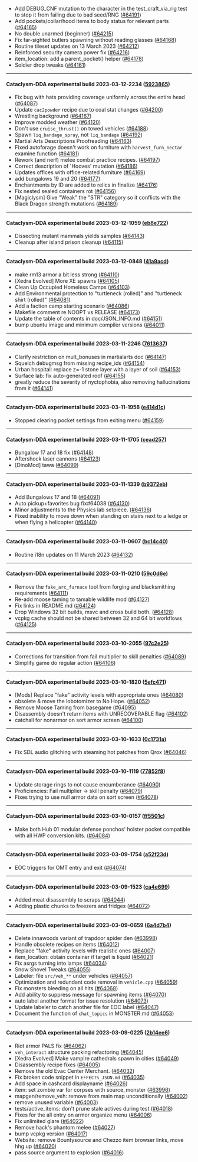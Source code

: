 * Add DEBUG_CNF mutation to the character in the test_craft_via_rig test to stop it from failing due to bad seed/RNG ([#64191](https://github.com/CleverRaven/Cataclysm-DDA/pull/64191))
* Add pockets/collar/hood items to body status for relevant parts ([#64165](https://github.com/CleverRaven/Cataclysm-DDA/pull/64165))
* No double unarmed (beginner) ([#64215](https://github.com/CleverRaven/Cataclysm-DDA/pull/64215))
* Fix far-sighted butlers spawning without reading glasses ([#64168](https://github.com/CleverRaven/Cataclysm-DDA/pull/64168))
* Routine tileset updates on 13 March 2023 ([#64212](https://github.com/CleverRaven/Cataclysm-DDA/pull/64212))
* Reinforced security camera power fix ([#64216](https://github.com/CleverRaven/Cataclysm-DDA/pull/64216))
* item_location: add a parent_pocket() helper ([#64178](https://github.com/CleverRaven/Cataclysm-DDA/pull/64178))
* Soldier drop tweaks ([#64161](https://github.com/CleverRaven/Cataclysm-DDA/pull/64161))

---

#### Cataclysm-DDA experimental build 2023-03-12-2234 ([5923865](https://github.com/CleverRaven/Cataclysm-DDA/releases/tag/cdda-experimental-2023-03-12-2234))

* Fix bug with hats providing coverage uniformly across the entire head ([#64087](https://github.com/CleverRaven/Cataclysm-DDA/pull/64087))
* Update `cac2powder` recipe due to coal stat changes ([#64200](https://github.com/CleverRaven/Cataclysm-DDA/pull/64200))
* Wrestling background ([#64187](https://github.com/CleverRaven/Cataclysm-DDA/pull/64187))
* Improve modded weather ([#64120](https://github.com/CleverRaven/Cataclysm-DDA/pull/64120))
* Don't use `cruise_thrust()` on towed vehicles ([#64188](https://github.com/CleverRaven/Cataclysm-DDA/pull/64188))
* Spawn `liq_bandage_spray`, not `liq_bandage` ([#64192](https://github.com/CleverRaven/Cataclysm-DDA/pull/64192))
* Martial Arts Descriptions Proofreading ([#64163](https://github.com/CleverRaven/Cataclysm-DDA/pull/64163))
* Fixed autoforage doesn't work on furniture with `harvest_furn_nectar` examine function ([#64181](https://github.com/CleverRaven/Cataclysm-DDA/pull/64181))
* Rework (and nerf) melee combat practice recipes. ([#64197](https://github.com/CleverRaven/Cataclysm-DDA/pull/64197))
* Correct description of 'Hooves' mutation ([#64186](https://github.com/CleverRaven/Cataclysm-DDA/pull/64186))
* Updates offices with office-related furniture ([#64169](https://github.com/CleverRaven/Cataclysm-DDA/pull/64169))
* add bungalows 19 and 20 ([#64177](https://github.com/CleverRaven/Cataclysm-DDA/pull/64177))
* Enchantments by ID are added to relics in finalize ([#64176](https://github.com/CleverRaven/Cataclysm-DDA/pull/64176))
* Fix nested sealed containers rot ([#64156](https://github.com/CleverRaven/Cataclysm-DDA/pull/64156))
* [Magiclysm] Give "Weak" the "STR" category so it conflicts with the Black Dragon strength mutations ([#64189](https://github.com/CleverRaven/Cataclysm-DDA/pull/64189))

---

#### Cataclysm-DDA experimental build 2023-03-12-1059 ([eb8e722](https://github.com/CleverRaven/Cataclysm-DDA/releases/tag/cdda-experimental-2023-03-12-1059))

* Dissecting mutant mammals yields samples ([#64143](https://github.com/CleverRaven/Cataclysm-DDA/pull/64143))
* Cleanup after island prison cleanup ([#64115](https://github.com/CleverRaven/Cataclysm-DDA/pull/64115))

---

#### Cataclysm-DDA experimental build 2023-03-12-0848 ([41a9acd](https://github.com/CleverRaven/Cataclysm-DDA/releases/tag/cdda-experimental-2023-03-12-0848))

* make rm13 armor a bit less strong ([#64110](https://github.com/CleverRaven/Cataclysm-DDA/pull/64110))
* [Xedra Evolved] More XE spawns ([#64105](https://github.com/CleverRaven/Cataclysm-DDA/pull/64105))
* Clean Up Occupied Homeless Camps ([#64103](https://github.com/CleverRaven/Cataclysm-DDA/pull/64103))
* Add Environmental protection to "turtleneck (rolled)" and "turtleneck shirt (rolled)" ([#64081](https://github.com/CleverRaven/Cataclysm-DDA/pull/64081))
* Add a faction camp starting scenario ([#64086](https://github.com/CleverRaven/Cataclysm-DDA/pull/64086))
* Makefile comment re NOOPT vs RELEASE ([#64173](https://github.com/CleverRaven/Cataclysm-DDA/pull/64173))
* Update the table of contents in doc/JSON_INFO.md ([#64151](https://github.com/CleverRaven/Cataclysm-DDA/pull/64151))
* bump ubuntu image and minimum compiler versions ([#64011](https://github.com/CleverRaven/Cataclysm-DDA/pull/64011))

---

#### Cataclysm-DDA experimental build 2023-03-11-2246 ([7613637](https://github.com/CleverRaven/Cataclysm-DDA/releases/tag/cdda-experimental-2023-03-11-2246))

* Clarify restriction on mult_bonuses in martialarts doc ([#64147](https://github.com/CleverRaven/Cataclysm-DDA/pull/64147))
* Squelch debugmsg from missing recipe_ids ([#64154](https://github.com/CleverRaven/Cataclysm-DDA/pull/64154))
* Urban hospital: replace z=-1 stone layer with a layer of soil ([#64153](https://github.com/CleverRaven/Cataclysm-DDA/pull/64153))
* Surface lab: fix auto-generated roof ([#64155](https://github.com/CleverRaven/Cataclysm-DDA/pull/64155))
* greatly reduce the severity of nyctophobia, also removing hallucinations from it ([#64141](https://github.com/CleverRaven/Cataclysm-DDA/pull/64141))

---

#### Cataclysm-DDA experimental build 2023-03-11-1958 ([e414d1c](https://github.com/CleverRaven/Cataclysm-DDA/releases/tag/cdda-experimental-2023-03-11-1958))

* Stopped clearing pocket settings from exiting menu ([#64159](https://github.com/CleverRaven/Cataclysm-DDA/pull/64159))

---

#### Cataclysm-DDA experimental build 2023-03-11-1705 ([cead257](https://github.com/CleverRaven/Cataclysm-DDA/releases/tag/cdda-experimental-2023-03-11-1705))

* Bungalow 17 and 18 fix ([#64148](https://github.com/CleverRaven/Cataclysm-DDA/pull/64148))
* Aftershock laser cannons ([#64123](https://github.com/CleverRaven/Cataclysm-DDA/pull/64123))
* [DinoMod] tawa ([#64099](https://github.com/CleverRaven/Cataclysm-DDA/pull/64099))

---

#### Cataclysm-DDA experimental build 2023-03-11-1339 ([b9372eb](https://github.com/CleverRaven/Cataclysm-DDA/releases/tag/cdda-experimental-2023-03-11-1339))

* Add Bungalows 17 and 18 ([#64091](https://github.com/CleverRaven/Cataclysm-DDA/pull/64091))
* Auto pickup+favorites bug fix#64038 ([#64130](https://github.com/CleverRaven/Cataclysm-DDA/pull/64130))
* Minor adjustments to the Physics lab setpiece. ([#64136](https://github.com/CleverRaven/Cataclysm-DDA/pull/64136))
* Fixed inability to move down when standing on stairs next to a ledge or when flying a helicopter ([#64140](https://github.com/CleverRaven/Cataclysm-DDA/pull/64140))

---

#### Cataclysm-DDA experimental build 2023-03-11-0607 ([bc14c40](https://github.com/CleverRaven/Cataclysm-DDA/releases/tag/cdda-experimental-2023-03-11-0607))

* Routine i18n updates on 11 March 2023 ([#64132](https://github.com/CleverRaven/Cataclysm-DDA/pull/64132))

---

#### Cataclysm-DDA experimental build 2023-03-11-0210 ([59c0d6e](https://github.com/CleverRaven/Cataclysm-DDA/releases/tag/cdda-experimental-2023-03-11-0210))

* Remove the ``fake_arc_furnace`` tool from forging and blacksmithing requirements ([#64111](https://github.com/CleverRaven/Cataclysm-DDA/pull/64111))
* Re-add moose taming to tamable wildlife mod ([#64127](https://github.com/CleverRaven/Cataclysm-DDA/pull/64127))
* Fix links in README.md ([#64124](https://github.com/CleverRaven/Cataclysm-DDA/pull/64124))
* Drop Windows 32 bit builds, msvc and cross build both. ([#64128](https://github.com/CleverRaven/Cataclysm-DDA/pull/64128))
* vcpkg cache should not be shared between 32 and 64 bit workflows ([#64125](https://github.com/CleverRaven/Cataclysm-DDA/pull/64125))

---

#### Cataclysm-DDA experimental build 2023-03-10-2055 ([97c2e25](https://github.com/CleverRaven/Cataclysm-DDA/releases/tag/cdda-experimental-2023-03-10-2055))

* Corrections for transition from fail multiplier to skill penalties ([#64089](https://github.com/CleverRaven/Cataclysm-DDA/pull/64089))
* Simplify game do regular action ([#64106](https://github.com/CleverRaven/Cataclysm-DDA/pull/64106))

---

#### Cataclysm-DDA experimental build 2023-03-10-1820 ([5efc471](https://github.com/CleverRaven/Cataclysm-DDA/releases/tag/cdda-experimental-2023-03-10-1820))

* [Mods] Replace "fake" activity levels with appropriate ones ([#64080](https://github.com/CleverRaven/Cataclysm-DDA/pull/64080))
* obsolete & move the lobotomizer to No Hope. ([#64052](https://github.com/CleverRaven/Cataclysm-DDA/pull/64052))
* Remove Moose Taming from basegame ([#64095](https://github.com/CleverRaven/Cataclysm-DDA/pull/64095))
* Disassembly doesn't return items with UNRECOVERABLE flag ([#64102](https://github.com/CleverRaven/Cataclysm-DDA/pull/64102))
* catchall for nonarmor on sort armor screen ([#64100](https://github.com/CleverRaven/Cataclysm-DDA/pull/64100))

---

#### Cataclysm-DDA experimental build 2023-03-10-1633 ([0c1731a](https://github.com/CleverRaven/Cataclysm-DDA/releases/tag/cdda-experimental-2023-03-10-1633))

* Fix SDL audio glitching with steaming hot patches from Qrox ([#64046](https://github.com/CleverRaven/Cataclysm-DDA/pull/64046))

---

#### Cataclysm-DDA experimental build 2023-03-10-1119 ([77852f8](https://github.com/CleverRaven/Cataclysm-DDA/releases/tag/cdda-experimental-2023-03-10-1119))

* Update storage rings to not cause encumberance ([#64090](https://github.com/CleverRaven/Cataclysm-DDA/pull/64090))
* Proficiencies: Fail multiplier -> skill penalty ([#64079](https://github.com/CleverRaven/Cataclysm-DDA/pull/64079))
* Fixes trying to use null armor data on sort screen ([#64078](https://github.com/CleverRaven/Cataclysm-DDA/pull/64078))

---

#### Cataclysm-DDA experimental build 2023-03-10-0157 ([ff5501c](https://github.com/CleverRaven/Cataclysm-DDA/releases/tag/cdda-experimental-2023-03-10-0157))

* Make both Hub 01 modular defense ponchos' holster pocket compatible with all HWP conversion kits. ([#64084](https://github.com/CleverRaven/Cataclysm-DDA/pull/64084))

---

#### Cataclysm-DDA experimental build 2023-03-09-1754 ([a52f23d](https://github.com/CleverRaven/Cataclysm-DDA/releases/tag/cdda-experimental-2023-03-09-1754))

* EOC triggers for OMT entry and exit ([#64074](https://github.com/CleverRaven/Cataclysm-DDA/pull/64074))

---

#### Cataclysm-DDA experimental build 2023-03-09-1523 ([ca4e699](https://github.com/CleverRaven/Cataclysm-DDA/releases/tag/cdda-experimental-2023-03-09-1523))

* Added meat disassembly to scraps ([#64044](https://github.com/CleverRaven/Cataclysm-DDA/pull/64044))
* Adding plastic chunks to freezers and fridges ([#64072](https://github.com/CleverRaven/Cataclysm-DDA/pull/64072))

---

#### Cataclysm-DDA experimental build 2023-03-09-0659 ([6a4d7b4](https://github.com/CleverRaven/Cataclysm-DDA/releases/tag/cdda-experimental-2023-03-09-0659))

* Delete innawoods variant of trapdoor spider den ([#63998](https://github.com/CleverRaven/Cataclysm-DDA/pull/63998))
* Handle obsolete recipes on items ([#64012](https://github.com/CleverRaven/Cataclysm-DDA/pull/64012))
* Replace "fake" activity levels with realistic ones ([#64007](https://github.com/CleverRaven/Cataclysm-DDA/pull/64007))
* item_location: obtain container if target is liquid ([#64021](https://github.com/CleverRaven/Cataclysm-DDA/pull/64021))
* Fix asrgs turning into lamps ([#64034](https://github.com/CleverRaven/Cataclysm-DDA/pull/64034))
* Snow Shovel Tweaks ([#64055](https://github.com/CleverRaven/Cataclysm-DDA/pull/64055))
* Labeler: file `src/veh_**` under vehicles ([#64057](https://github.com/CleverRaven/Cataclysm-DDA/pull/64057))
* Optimization and redundant code removal in `vehicle.cpp` ([#64059](https://github.com/CleverRaven/Cataclysm-DDA/pull/64059))
* Fix monsters bleeding on all hits ([#64068](https://github.com/CleverRaven/Cataclysm-DDA/pull/64068))
* Add ability to suppress message for spawning items ([#64070](https://github.com/CleverRaven/Cataclysm-DDA/pull/64070))
* auto label another format for issue resolution ([#64073](https://github.com/CleverRaven/Cataclysm-DDA/pull/64073))
* Update labeler to catch another file for EOC label ([#64047](https://github.com/CleverRaven/Cataclysm-DDA/pull/64047))
* Document the function of `chat_topics` in MONSTER.md ([#64053](https://github.com/CleverRaven/Cataclysm-DDA/pull/64053))

---

#### Cataclysm-DDA experimental build 2023-03-09-0225 ([2b14ee6](https://github.com/CleverRaven/Cataclysm-DDA/releases/tag/cdda-experimental-2023-03-09-0225))

* Riot armor PALS fix ([#64062](https://github.com/CleverRaven/Cataclysm-DDA/pull/64062))
* `veh_interact` structure packing refactoring ([#64045](https://github.com/CleverRaven/Cataclysm-DDA/pull/64045))
* [Xedra Evolved] Make vampire cathedrals spawn in cities ([#64049](https://github.com/CleverRaven/Cataclysm-DDA/pull/64049))
* Disassembly recipe fixes ([#64005](https://github.com/CleverRaven/Cataclysm-DDA/pull/64005))
* Remove the old Evac Center Merchant. ([#64032](https://github.com/CleverRaven/Cataclysm-DDA/pull/64032))
* Fix broken code snippet in `EFFECTS_JSON.md` ([#64035](https://github.com/CleverRaven/Cataclysm-DDA/pull/64035))
* Add space in cashcard displayname ([#64026](https://github.com/CleverRaven/Cataclysm-DDA/pull/64026))
* item: set zombie var for corpses with source_monster ([#63996](https://github.com/CleverRaven/Cataclysm-DDA/pull/63996))
* mapgen/remove_veh: remove from main map unconditionally ([#64002](https://github.com/CleverRaven/Cataclysm-DDA/pull/64002))
* remove unused variable ([#64003](https://github.com/CleverRaven/Cataclysm-DDA/pull/64003))
* tests/active_items: don't prune stale actives during test ([#64018](https://github.com/CleverRaven/Cataclysm-DDA/pull/64018))
* Fixes for the all entry on armor organize menu ([#64006](https://github.com/CleverRaven/Cataclysm-DDA/pull/64006))
* Fix unlimited glare ([#64022](https://github.com/CleverRaven/Cataclysm-DDA/pull/64022))
* Remove hack's phantom melee ([#64027](https://github.com/CleverRaven/Cataclysm-DDA/pull/64027))
* bump vcpkg version ([#64017](https://github.com/CleverRaven/Cataclysm-DDA/pull/64017))
* Website: remove Bountysource and Chezzo item browser links, move hhg up ([#64020](https://github.com/CleverRaven/Cataclysm-DDA/pull/64020))
* pass source argument to explosion ([#64016](https://github.com/CleverRaven/Cataclysm-DDA/pull/64016))

